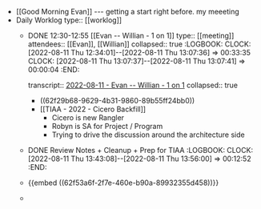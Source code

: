 - [[Good Morning Evan]] --- getting a start right before. my meeeting
- Daily Worklog
  type:: [[worklog]]
	- DONE 12:30-12:55 [[Evan -- Willian - 1 on 1]]
	  type:: [[meeting]]
	  attendees:: [[Evan]], [[Willian]]
	  collapsed:: true
	  :LOGBOOK:
	  CLOCK: [2022-08-11 Thu 12:34:01]--[2022-08-11 Thu 13:07:36] =>  00:33:35
	  CLOCK: [2022-08-11 Thu 13:07:37]--[2022-08-11 Thu 13:07:41] =>  00:00:04
	  :END:
	  
	  transcript:: [2022-08-11 - Evan -- Willian - 1 on 1](https://otter.ai/u/xVNSGWg06AFzvAJCs_3pWL8Ejt0?f=home)
	  collapsed:: true
		- ((62f29b68-9629-4b31-9860-89b55ff24bb0))
		- [[TIAA - 2022 - Cicero Backfill]]
			- Cicero is new Rangler
			- Robyn is SA for Project / Program
			- Trying to drive the discussion around the architecture side
	- DONE Review Notes + Cleanup + Prep for TIAA
	  :LOGBOOK:
	  CLOCK: [2022-08-11 Thu 13:43:08]--[2022-08-11 Thu 13:56:00] =>  00:12:52
	  :END:
	- {{embed ((62f53a6f-2f7e-460e-b90a-89932355d458))}}
	-
